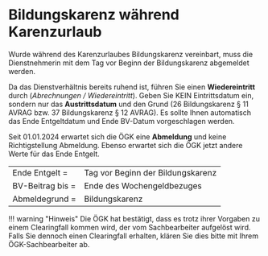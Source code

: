 # Bildungskarenz während Karenzurlaub

Wurde während des Karenzurlaubes Bildungskarenz vereinbart, muss die Dienstnehmerin mit dem Tag vor Beginn der Bildungskarenz abgemeldet werden.

Da das Dienstverhältnis bereits ruhend ist, führen Sie einen **Wiedereintritt** durch (*Abrechnungen / Wiedereintritt*). Geben Sie KEIN Eintrittsdatum ein, sondern nur das **Austrittsdatum** und den Grund (26 Bildungskarenz § 11 AVRAG bzw. 37 Bildungskarenz § 12 AVRAG). Es sollte Ihnen automatisch das Ende Entgeltdatum und Ende BV-Datum vorgeschlagen werden.

Seit 01.01.2024 erwartet sich die ÖGK eine **Abmeldung** und keine Richtigstellung Abmeldung. Ebenso erwartet sich die ÖGK jetzt andere Werte für das Ende Entgelt.

|                  |                                   |
| ---------------- | --------------------------------- |
| Ende Entgelt =   | Tag vor Beginn der Bildungskarenz |
| BV-Beitrag bis = | Ende des Wochengeldbezuges        |
| Abmeldegrund =   | Bildungskarenz                    |

!!! warning "Hinweis"
    Die ÖGK hat bestätigt, dass es trotz ihrer Vorgaben zu einem Clearingfall kommen wird, der vom Sachbearbeiter aufgelöst wird. Falls Sie dennoch einen Clearingfall erhalten, klären Sie dies bitte mit Ihrem ÖGK-Sachbearbeiter ab.